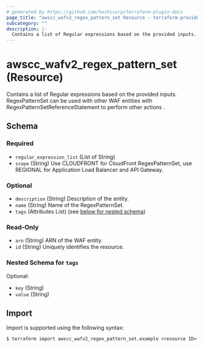 ```yaml
---
# generated by https://github.com/hashicorp/terraform-plugin-docs
page_title: "awscc_wafv2_regex_pattern_set Resource - terraform-provider-awscc"
subcategory: ""
description: |-
  Contains a list of Regular expressions based on the provided inputs. RegexPatternSet can be used with other WAF entities with RegexPatternSetReferenceStatement to perform other actions .
---
```


# awscc_wafv2_regex_pattern_set (Resource)

Contains a list of Regular expressions based on the provided inputs. RegexPatternSet can be used with other WAF entities with RegexPatternSetReferenceStatement to perform other actions .



<!-- schema generated by tfplugindocs -->
## Schema

### Required

- `regular_expression_list` (List of String)
- `scope` (String) Use CLOUDFRONT for CloudFront RegexPatternSet, use REGIONAL for Application Load Balancer and API Gateway.

### Optional

- `description` (String) Description of the entity.
- `name` (String) Name of the RegexPatternSet.
- `tags` (Attributes List) (see [below for nested schema](#nestedatt--tags))

### Read-Only

- `arn` (String) ARN of the WAF entity.
- `id` (String) Uniquely identifies the resource.

<a id="nestedatt--tags"></a>
### Nested Schema for `tags`

Optional:

- `key` (String)
- `value` (String)

## Import

Import is supported using the following syntax:

```shell
$ terraform import awscc_wafv2_regex_pattern_set.example <resource ID>
```
